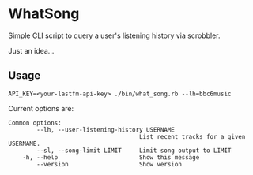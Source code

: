 # WhatSong

Simple CLI script to query a user's listening history via scrobbler. 

Just an idea...

## Usage 

` API_KEY=<your-lastfm-api-key> ./bin/what_song.rb --lh=bbc6music `

Current options are:  

```
Common options:
        --lh, --user-listening-history USERNAME
                                     List recent tracks for a given USERNAME.
        --sl, --song-limit LIMIT     Limit song output to LIMIT
    -h, --help                       Show this message
        --version                    Show version
```
